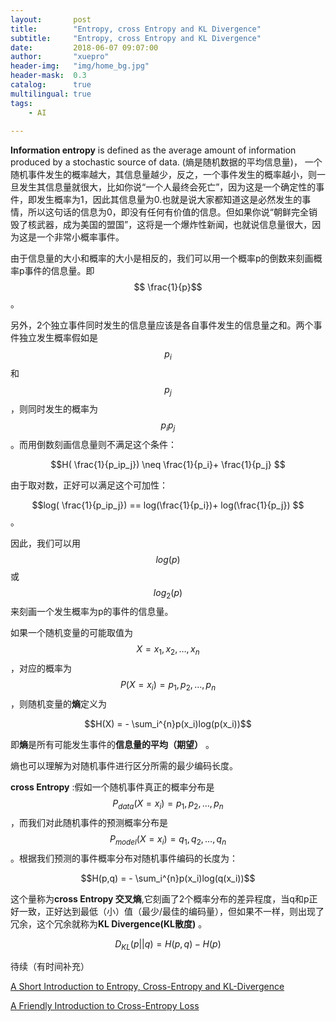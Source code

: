 ```yaml
---
layout:       post
title:        "Entropy, cross Entropy and KL Divergence"
subtitle:     "Entropy, cross Entropy and KL Divergence"
date:         2018-06-07 09:07:00
author:       "xuepro"
header-img:   "img/home_bg.jpg"
header-mask:  0.3
catalog:      true
multilingual: true
tags:
    - AI
    
---
```


**Information entropy** is defined as the average amount of information produced by a stochastic source of data.
(熵是随机数据的平均信息量)， 一个随机事件发生的概率越大，其信息量越少，反之，一个事件发生的概率越小，则一旦发生其信息量就很大，比如你说“一个人最终会死亡”，因为这是一个确定性的事件，即发生概率为1，因此其信息量为0.也就是说大家都知道这是必然发生的事情，所以这句话的信息为0，即没有任何有价值的信息。但如果你说“朝鲜完全销毁了核武器，成为美国的盟国”，这将是一个爆炸性新闻，也就说信息量很大，因为这是一个非常小概率事件。

由于信息量的大小和概率的大小是相反的，我们可以用一个概率p的倒数来刻画概率p事件的信息量。即$$ \frac{1}{p}$$。

另外，2个独立事件同时发生的信息量应该是各自事件发生的信息量之和。两个事件独立发生概率假如是$$p_i$$和$$p_j$$，则同时发生的概率为$$p_ip_j$$。而用倒数刻画信息量则不满足这个条件：

 $$H( \frac{1}{p_ip_j}) \neq \frac{1}{p_i}+ \frac{1}{p_j} $$
 
 由于取对数，正好可以满足这个可加性：
 
 $$log( \frac{1}{p_ip_j}) == log(\frac{1}{p_i})+ log(\frac{1}{p_j}) $$。
 
 因此，我们可以用$$log(p)$$或$$log_2(p)$$来刻画一个发生概率为p的事件的信息量。
 
 如果一个随机变量的可能取值为$$X = { x_1,x_2,\dots,x_n }$$，对应的概率为$$P(X=x_i) = { p_1,p_2,\dots,p_n } $$，则随机变量的**熵**定义为
 
 $$H(X)  = - \sum_i^{n}p(x_i)log(p(x_i))$$
 
 即**熵**是所有可能发生事件的**信息量的平均（期望）** 。
 
 熵也可以理解为对随机事件进行区分所需的最少编码长度。
 
 **cross Entropy** :假如一个随机事件真正的概率分布是 $$P_{data}(X=x_i) = { p_1,p_2,\dots,p_n } $$，而我们对此随机事件的预测概率分布是$$P_{model}(X=x_i) = { q_1,q_2,\dots,q_n } $$。根据我们预测的事件概率分布对随机事件编码的长度为：
 
  $$H(p,q)  = - \sum_i^{n}p(x_i)log(q(x_i))$$
  
  这个量称为**cross Entropy 交叉熵**,它刻画了2个概率分布的差异程度，当q和p正好一致，正好达到最低（小）值（最少/最佳的编码量），但如果不一样，则出现了冗余，这个冗余就称为**KL Divergence(KL散度)** 。
  
  $$D_{KL}(p || q)  = H(p,q) - H(p)$$
  
 
待续（有时间补充）

[A Short Introduction to Entropy, Cross-Entropy and KL-Divergence](https://www.youtube.com/watch?v=ErfnhcEV1O8)

[A Friendly Introduction to Cross-Entropy Loss](https://rdipietro.github.io/friendly-intro-to-cross-entropy-loss/)
